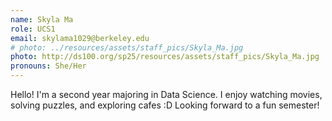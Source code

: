 ```yaml
---
name: Skyla Ma
role: UCS1 
email: skylama1029@berkeley.edu
# photo: ../resources/assets/staff_pics/Skyla_Ma.jpg
photo: http://ds100.org/sp25/resources/assets/staff_pics/Skyla_Ma.jpg
pronouns: She/Her
---
```

Hello! I'm a second year majoring in Data Science. I enjoy watching movies, solving puzzles, and exploring cafes :D Looking forward to a fun semester!